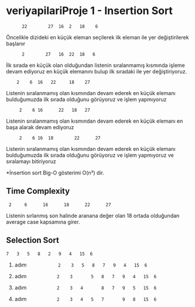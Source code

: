 # veriyapilariProje 1 -  Insertion Sort


	      22        27	16	2	18	  6  

Öncelikle dizideki en küçük eleman seçilerek ilk eleman ile yer değiştirilerek başlanır

	      2        27	16	22	18	 6 

İlk sırada en küçük olan olduğundan listenin sıralanmamış kısmında işleme devam ediyoruz en küçük elemanını bulup ilk sıradaki ile yer değiştiriyoruz.

		2	 6 	16	 22     18	  27

Listenin sıralanmamış olan kısmından devam ederek en küçük elemanı bulduğumuzda ilk sırada olduğunu görüyoruz ve işlem yapmıyoruz

		 2	  6	16      22	 18	  27 

Listenin sıralanmamış olan kısmından devam ederek en küçük elemanı en başa alarak devam ediyoruz

		 2	  6	16	18        22      27 

Listenin sıralanmamış olan kısmından devam ederek en küçük elemanı bulduğumuzda ilk sırada olduğunu görüyoruz ve işlem yapmıyoruz ve sıralamayı bitiriyoruz

*İnsertion sort Big-O gösterimi O(n²) dir. 

 ## Time Complexity

	 2	   6	  16	  18	  22	  27 

Listenin sırlanmış son halinde aranana değer olan 18 ortada olduğundan average case kapsamına girer.

## Selection Sort

```
7	3	5	8	2	9	4	15	6
```


1. adım```             2	3	5	8	7	9	4	15	6 ```

1. adım ```            2	3       5	8	7	9	4	15	6 ```

1. adım ```            2	3	4       8	7	9	5	15	6 ```

1. adım ```            2	3	4	5	7       9	8	15	6 ```

